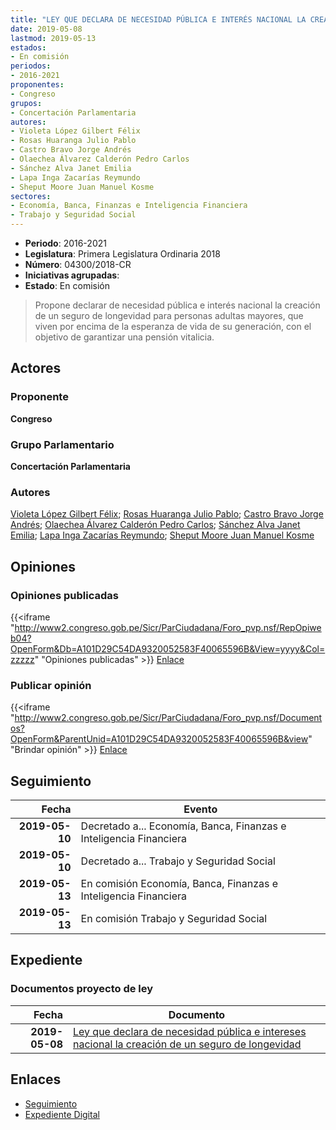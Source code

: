 ```yaml
---
title: "LEY QUE DECLARA DE NECESIDAD PÚBLICA E INTERÉS NACIONAL LA CREACIÓN DE UN SEGURO DE LONGEVIDAD"
date: 2019-05-08
lastmod: 2019-05-13
estados:
- En comisión
periodos:
- 2016-2021
proponentes:
- Congreso
grupos:
- Concertación Parlamentaria
autores:
- Violeta López Gilbert Félix
- Rosas Huaranga Julio Pablo
- Castro Bravo Jorge Andrés
- Olaechea Álvarez Calderón Pedro Carlos
- Sánchez Alva Janet Emilia
- Lapa Inga Zacarías Reymundo
- Sheput Moore Juan Manuel Kosme
sectores:
- Economía, Banca, Finanzas e Inteligencia Financiera
- Trabajo y Seguridad Social
---
```

- **Periodo**: 2016-2021
- **Legislatura**: Primera Legislatura Ordinaria 2018
- **Número**: 04300/2018-CR
- **Iniciativas agrupadas**: 
- **Estado**: En comisión

> Propone declarar de necesidad pública e interés nacional la creación de un seguro de longevidad para personas adultas mayores, que viven por encima de la esperanza de vida de su generación, con el objetivo de garantizar una pensión vitalicia.


## Actores

### Proponente

**Congreso**

### Grupo Parlamentario

**Concertación Parlamentaria**

### Autores

[Violeta López Gilbert Félix](mailto:mailto:gvioleta@congreso.gob.pe); [Rosas Huaranga Julio Pablo](mailto:mailto:jrosas@congreso.gob.pe); [Castro Bravo Jorge Andrés](mailto:mailto:jacastro@congreso.gob.pe); [Olaechea Álvarez Calderón Pedro Carlos](mailto:mailto:polaechea@congreso.gob.pe); [Sánchez Alva Janet Emilia](mailto:mailto:jsancheza@congreso.gob.pe); [Lapa Inga Zacarías Reymundo](mailto:mailto:zlapa@congreso.gob.pe); [Sheput Moore Juan Manuel Kosme](mailto:mailto:jsheput@congreso.gob.pe)

## Opiniones

### Opiniones publicadas

{{<iframe "http://www2.congreso.gob.pe/Sicr/ParCiudadana/Foro_pvp.nsf/RepOpiweb04?OpenForm&Db=A101D29C54DA9320052583F40065596B&View=yyyy&Col=zzzzz" "Opiniones publicadas" >}}
[Enlace](http://www2.congreso.gob.pe/Sicr/ParCiudadana/Foro_pvp.nsf/RepOpiweb04?OpenForm&Db=A101D29C54DA9320052583F40065596B&View=yyyy&Col=zzzzz)

### Publicar opinión

{{<iframe "http://www2.congreso.gob.pe/Sicr/ParCiudadana/Foro_pvp.nsf/Documentos?OpenForm&ParentUnid=A101D29C54DA9320052583F40065596B&view" "Brindar opinión" >}}
[Enlace](http://www2.congreso.gob.pe/Sicr/ParCiudadana/Foro_pvp.nsf/Documentos?OpenForm&ParentUnid=A101D29C54DA9320052583F40065596B&view)


## Seguimiento

| Fecha | Evento |
|------:|--------|
| **2019-05-10** | Decretado a... Economía, Banca, Finanzas e Inteligencia Financiera |
| **2019-05-10** | Decretado a... Trabajo y Seguridad Social |
| **2019-05-13** | En comisión Economía, Banca, Finanzas e Inteligencia Financiera |
| **2019-05-13** | En comisión Trabajo y Seguridad Social |

## Expediente

### Documentos proyecto de ley

| Fecha | Documento |
|------:|-----------|
| **2019-05-08** | [Ley que declara de necesidad pública e intereses nacional la creación de un seguro de longevidad](http://www.leyes.congreso.gob.pe/Documentos/2016_2021/Proyectos_de_Ley_y_de_Resoluciones_Legislativas/PL0430020190508.pdf) |

## Enlaces

- [Seguimiento](http://www2.congreso.gob.pe/Sicr/TraDocEstProc/CLProLey2016.nsf/f7fff46988ca05b1052578e100829cc7/e670eded9172c147052583f500046504?OpenDocument)
- [Expediente Digital](http://www2.congreso.gob.pe/Sicr/TraDocEstProc/CLProLey2016.nsf/f7fff46988ca05b1052578e100829cc7/e670eded9172c147052583f500046504?OpenDocument&Click=05257FB7005EB655.eb71d0cf91d8294e05256cdf006b5706/$Body/0.1C6C)

